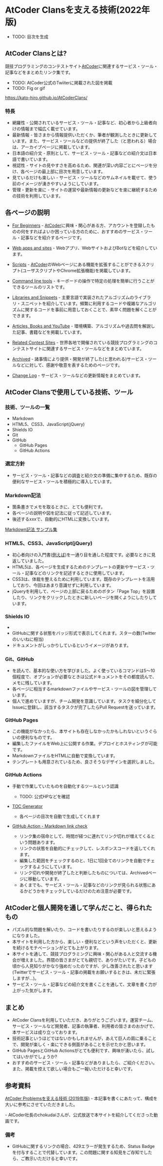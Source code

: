 # AtCoder Clansを支える技術(2022年版)

- TODO: 目次を生成

## AtCoder Clansとは?

競技プログラミングのコンテストサイト[AtCoder](https://atcoder.jp/)に関連するサービス・ツール・記事などをまとめたリンク集です。

- TODO: AtCoder公式のTwiiterに掲載された図を掲載
- TODO: Fig or gif

https://kato-hiro.github.io/AtCoderClans/

### 特長

- 網羅性 - 公開されているサービス・ツール・記事など、初心者から上級者向けの情報まで幅広く載せています。
- 最新情報 - 皆さまから情報提供いただくか、筆者が観測したときに更新しています。また、サービス・ツールなどの提供が終了した（と思われる）場合は、アーカイブページに掲載しています。
- 日本語の紹介文 - 原則として、サービス・ツール・記事などの紹介文は日本語で書いています。
- 視認性 - サイトの見やすさを高めるため、関連が深い内容ごとにページを分け、各ページの最上部に目次を用意しています。
- 見ているだけも楽しい - サービス・ツールなどのサムネイルを載せて、使う前のイメージが湧きやすいようにしています。
- 管理・更新を楽に - サイトの運営や最新情報の更新などを楽に継続するための技術を利用しています。

## 各ページの説明

- [For Beginners](https://kato-hiro.github.io/AtCoderClans/for_beginners) - [AtCoder](https://atcoder.jp/)に興味・関心がある方、アカウントを登録したものの何をすればよいか困っている方のために、おすすめのサービス・ツール・記事などを紹介するページです。

- [Web apps and sites](https://kato-hiro.github.io/AtCoderClans/web_app) - Webアプリ、WebサイトおよびBotなどを紹介しています。

- [Scripts](https://kato-hiro.github.io/AtCoderClans/scripts) - [AtCoder](https://atcoder.jp/)のWebページにある機能を拡張することができるスクリプト(ユーザスクリプトやChrome拡張機能)を掲載しています。

- [Command line tools](https://kato-hiro.github.io/AtCoderClans/cli) - キーボードの操作で特定の処理を簡単に行うことができるツールのリストです。

- [Libraries and Snippets](https://kato-hiro.github.io/AtCoderClans/libraries) - 主要言語で実装されたアルゴリズムのライブラリ・スニペットを紹介しています。頻繁に利用するコードや複雑なアルゴリズムに関するコードを事前に用意しておくことで、素早く問題を解くことができます。

- [Articles, Books and YouTube](https://kato-hiro.github.io/AtCoderClans/media) - 環境構築、アルゴリズムや過去問を解説した記事、書籍などを掲載しています。

- [Related Contest Sites](https://kato-hiro.github.io/AtCoderClans/related_contest_sites) - 世界各地で開催されている競技プログラミングのコンテストサイトに関連するサービス・ツールなどをまとめています。

- [Archived](https://kato-hiro.github.io/AtCoderClans/archived) - 諸事情により提供・開発が終了した(と思われる)サービス・ツールなどに対して、感謝や敬意を表するためのページです。

- [Change Log](https://kato-hiro.github.io/AtCoderClans/CHANGELOG) - サービス・ツールなどの更新情報をまとめています。

## AtCoder Clansで使用している技術、ツール

### 技術、ツールの一覧

- Markdown
- HTML5、CSS3、JavaScript(jQuery)
- Shields IO
- Git
- GitHub
  - GitHub Pages
  - GitHub Actions

### 選定方針

- サービス・ツール・記事などの調査と紹介文の準備に集中するため、既存の便利なサービス・ツールを積極的に導入しています。

### Markdown記法

- 箇条書きでメモを取るときに、とても便利です。
- 各ページの説明や図を記法に従って記述しています。
- 後述するxxxで、自動的にHTMLに変換しています。

[Markdown記法 サンプル集](https://qiita.com/tbpgr/items/989c6badefff69377da7)

### HTML5、CSS3、JavaScript(jQuery)

- 初心者向けの入門書([例えば]())を一通り目を通した程度です。必要なときに見返していました。
- HTML5は、各ページを生成するためのテンプレートの更新やサービス・ツール・記事などのリンクを記述するときに使用しています。
- CSS3は、体裁を整えるために利用しています。既存のテンプレートを活用しており、今回はあまり意識せずに利用しています。
- jQueryを利用して、ページの上部に戻るためのボタン「Page Top」を設置したり、リンクをクリックしたときに新しいページを開くようにしたりしています。

### Shields IO

- [](https://shields.io/)
- GitHubに関する状態をバッジ形式で表示してくれます。スターの数(Twitterのいいねに相当)
- ドキュメントがしっかりしているというイメージがあります。

### Git、GitHub

- []()を読んで、基本的な使い方を学びました。よく使っているコマンドは5〜10個程度で、オプションが必要なときは公式ドキュメントをその都度読んで、メモに残しています。
- 各ページに相当するmarkdownファイルやサービス・ツールの図を管理しています。
- 個人で進めていますが、チーム開発を意識しています。タスクを細分化してIssueに登録し、該当するタスクが完了したらPull Requestを送っています。

### GitHub Pages

- この機能がなかったら、本サイトも存在しなかったかもしれないというぐらいの便利なものです。
- 編集したファイルをWeb上に公開する作業。デプロイとホスティングが可能です。
- MarkdownファイルをHTMLに自動で変換しています。
- テンプレートも用意されているため、良さそうなデザインを選択しました。

### GitHub Actions

- 手動で作業していたものを自動化するツールという認識
  - TODO: 公式HPなどを確認

- [TOC Generator]()
  - 各ページの目次を自動で生成してくれます

- [GitHub Action - Markdown link check]()
  - リンク集の宿命として、時間が経つに連れてリンク切れが増えてくるという問題あります。
  - リンクの状態を自動的にチェックして、レスポンスコードを返してくれます。
  - 編集した範囲をチェックするのと、1日に1回全てのリンクを自動でチェックするようにしています。
  - リンク切れや開発が終了したと判断したものについては、Archivedページに移動しています。
  - あくまでも、サービス・ツール・記事などのリンクが見られる状態にあるかどうかをチェックしているだけのため注意が必要です。

## AtCoderと個人開発を通して学んだこと、得られたもの

- パズル的な問題を解いたり、コードを書いたりするのが楽しいと思えるようになりました。
- 本サイトを利用した方から、楽しい・便利などという声をいただくと、更新を続けるモチベーションがとても上がります。
- 本サイトを通して、競技プログラミングに興味・関心がある人と交流する機会が増えました。界隈の皆さまがとても親切で、ありがたいです。子どもの頃から人見知りがかなり強めだったのですが、少し改善されたと思います(Twitterでサービス・ツール・記事の掲載をお願いするときは、未だに緊張しますが…)。
- サービス・ツール・記事などの紹介文を書くことを通して、文章を書く力が上がった気がします。

## まとめ

- AtCoder Clansを利用していただき、ありがとうございます。運営チーム、サービス・ツールなど開発者、記事の執筆者、利用者の皆さまのおかげで、本サービスは成り立っております。
- 技術記事というほどではないかもしれませんが，あえて巨人の肩に乗ることで、開発が楽しく・楽にできる側面があることを示せたかと思います。
- GitHub PagesとGitHub Actionsがとても便利です、興味が湧いたら、試してはいかがでしょうか?
- おすすめのサービス・ツール・記事などがありましたら、ご紹介ください。また、掲載を控えて欲しい場合もご一報いただけると幸いです。

## 参考資料

[AtCoder Problemsを支える技術 (2019年版)](https://kenkoooo.hatenablog.com/entry/2019/12/01/011525) - 本記事を書くにあたって、構成を大いに参考にさせていただきました。

[]() - AtCoder社長のchokudaiさんが、公式放送で本サイトを紹介してくださった動画です。

### 備考

- GitHubに関するリンクの場合、429エラーが発生するため、Status Badgeを付与することで代替しています。この問題に関する知見をご存知でしたら、ご教示いただけると幸いです。
